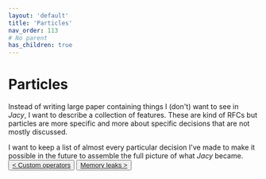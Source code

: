```yaml
---
layout: 'default'
title: 'Particles'
nav_order: 113
# No parent
has_children: true
---
```


# Particles

Instead of writing large paper containing things I (don't) want to see in _Jacy_, I want to describe a collection of features. These are kind of RFCs but particles are more specific and more about specific decisions that are not mostly discussed.

I want to keep a list of almost every particular decision I've made to make it possible in the future to assemble the full picture of what _Jacy_ became.
<button class="btn btn-outline"><a href="/particles/custom-operators.md">< Custom operators</a></button>
<button class="btn btn-outline"><a href="/particles/memory-leaks.md">Memory leaks ></a></button>

